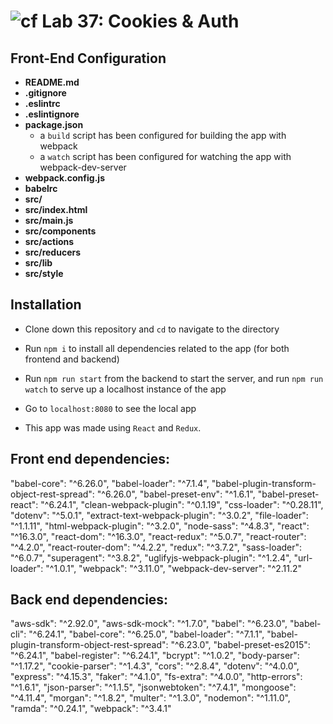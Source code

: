 # ![cf](https://i.imgur.com/7v5ASc8.png) Lab 37: Cookies & Auth

## Front-End Configuration
* **README.md**
* **.gitignore**
* **.eslintrc**
* **.eslintignore**
* **package.json**
  * a `build` script has been configured for building the app with webpack
  * a `watch` script has been configured for watching the app with webpack-dev-server
* **webpack.config.js**
* **babelrc**
* **src/**
* **src/index.html**
* **src/main.js**
* **src/components**
* **src/actions**
* **src/reducers**
* **src/lib**
* **src/style**

## Installation
* Clone down this repository and `cd` to navigate to the directory
* Run `npm i` to install all dependencies related to the app (for both frontend and backend)
* Run `npm run start` from the backend to start the server, and run `npm run watch` to serve up a localhost instance of the app
* Go to `localhost:8080` to see the local app

* This app was made using `React` and `Redux`. 

## Front end dependencies:
"babel-core": "^6.26.0",
"babel-loader": "^7.1.4",
"babel-plugin-transform-object-rest-spread": "^6.26.0",
"babel-preset-env": "^1.6.1",
"babel-preset-react": "^6.24.1",
"clean-webpack-plugin": "^0.1.19",
"css-loader": "^0.28.11",
"dotenv": "^5.0.1",
"extract-text-webpack-plugin": "^3.0.2",
"file-loader": "^1.1.11",
"html-webpack-plugin": "^3.2.0",
"node-sass": "^4.8.3",
"react": "^16.3.0",
"react-dom": "^16.3.0",
"react-redux": "^5.0.7",
"react-router": "^4.2.0",
"react-router-dom": "^4.2.2",
"redux": "^3.7.2",
"sass-loader": "^6.0.7",
"superagent": "^3.8.2",
"uglifyjs-webpack-plugin": "^1.2.4",
"url-loader": "^1.0.1",
"webpack": "^3.11.0",
"webpack-dev-server": "^2.11.2"

## Back end dependencies: 
"aws-sdk": "^2.92.0",
"aws-sdk-mock": "^1.7.0",
"babel": "^6.23.0",
"babel-cli": "^6.24.1",
"babel-core": "^6.25.0",
"babel-loader": "^7.1.1",
"babel-plugin-transform-object-rest-spread": "^6.23.0",
"babel-preset-es2015": "^6.24.1",
"babel-register": "^6.24.1",
"bcrypt": "^1.0.2",
"body-parser": "^1.17.2",
"cookie-parser": "^1.4.3",
"cors": "^2.8.4",
"dotenv": "^4.0.0",
"express": "^4.15.3",
"faker": "^4.1.0",
"fs-extra": "^4.0.0",
"http-errors": "^1.6.1",
"json-parser": "^1.1.5",
"jsonwebtoken": "^7.4.1",
"mongoose": "^4.11.4",
"morgan": "^1.8.2",
"multer": "^1.3.0",
"nodemon": "^1.11.0",
"ramda": "^0.24.1",
"webpack": "^3.4.1"